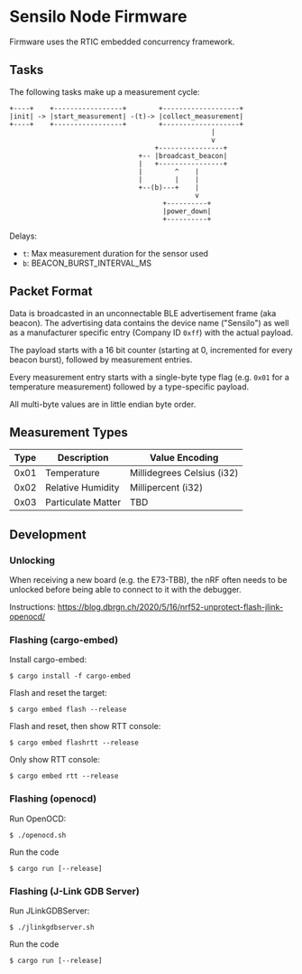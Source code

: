 # Sensilo Node Firmware

Firmware uses the RTIC embedded concurrency framework.

## Tasks

The following tasks make up a measurement cycle:

    +----+    +-----------------+        +-------------------+
    |init| -> |start_measurement| -(t)-> |collect_measurement|
    +----+    +-----------------+        +-------------------+
                                                      |
                                                      v
                                        +----------------+
                                    +-- |broadcast_beacon|
                                    |   +----------------+
                                    |        ^    |
                                    |        |    |
                                    +--(b)---+    |
                                                  v
                                          +----------+
                                          |power_down|
                                          +----------+
Delays:

- `t`: Max measurement duration for the sensor used
- `b`: BEACON_BURST_INTERVAL_MS

## Packet Format

Data is broadcasted in an unconnectable BLE advertisement frame (aka beacon).
The advertising data contains the device name ("Sensilo") as well as a
manufacturer specific entry (Company ID `0xff`) with the actual payload.

The payload starts with a 16 bit counter (starting at 0, incremented for every
beacon burst), followed by measurement entries.

Every measurement entry starts with a single-byte type flag (e.g. `0x01` for a
temperature measurement) followed by a type-specific payload.

All multi-byte values are in little endian byte order.

## Measurement Types

| Type | Description | Value Encoding |
|------|-------------|----------------|
| 0x01 | Temperature | Millidegrees Celsius (i32) |
| 0x02 | Relative Humidity | Millipercent (i32) |
| 0x03 | Particulate Matter | TBD |

## Development

### Unlocking

When receiving a new board (e.g. the E73-TBB), the nRF often needs to be
unlocked before being able to connect to it with the debugger.

Instructions: https://blog.dbrgn.ch/2020/5/16/nrf52-unprotect-flash-jlink-openocd/

### Flashing (cargo-embed)

Install cargo-embed:

    $ cargo install -f cargo-embed

Flash and reset the target:

    $ cargo embed flash --release

Flash and reset, then show RTT console:

    $ cargo embed flashrtt --release

Only show RTT console:

    $ cargo embed rtt --release

### Flashing (openocd)

Run OpenOCD:

    $ ./openocd.sh

Run the code

    $ cargo run [--release]

### Flashing (J-Link GDB Server)

Run JLinkGDBServer:

    $ ./jlinkgdbserver.sh

Run the code

    $ cargo run [--release]
